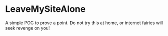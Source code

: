 # LeaveMySiteAlone
A simple POC to prove a point. Do not try this at home, or internet fairies will seek revenge on you!
